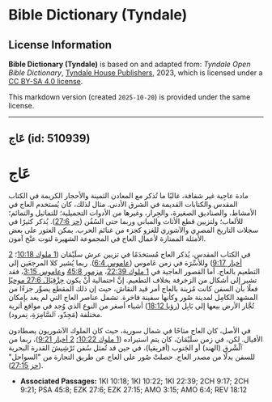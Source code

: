# Bible Dictionary (Tyndale)

## License Information

**Bible Dictionary (Tyndale)** is based on and adapted from: _Tyndale Open Bible Dictionary_, [Tyndale House Publishers](https://tyndaleopenresources.com/), 2023, which is licensed under a [CC BY-SA 4.0 license](https://creativecommons.org/licenses/by-sa/4.0/legalcode.en).

This markdown version (created `2025-10-20`) is provided under the same license.



--------------------------------

## عَاج (id: 510939)

عَاج
====

مادة عاجِية غير شفافة، غالبًا ما تُذكر مع المعادن الثمينة والأحجار الكريمة في الكتاب المقدس والكتابات القديمة في الشرق الأدنى. مثال لذلك، كان يُستخدم العاج في الأمشاط، والصناديق الصغيرة، والجِرار، وغيرها من الأدوات التجميلية؛ للتماثيل والتمائم؛ للألعاب؛ ولتزيين قطع الأثاث والمباني وربما حتى السُفُن ([حز 27:6](https://ref.ly/Ezek27:6)). يُذكر كثيرًا في سجلات التاريخ المصري والآشوري للغزو كجزء من غنائم الحرب. يمكن العثور على بعض الأمثلة الممتازة لأعمال العاج في المجموعة الشهيرة لتوت عنْخ آمون.

في الكتاب المقدس، يُذكر العاج مُستخدَمًا في تزيين عرش سلَيْمَان ([1 ملوك 10:18](https://ref.ly/1Kgs10:18)؛ [2 أخبار 9:17](https://ref.ly/2Chr9:17)) وللأسِّرَة في زمن عَاموس ([عاموس 6:4](https://ref.ly/Amos6:4)). ربما يُشير كلا المرجعَين إلى التطعيم بالعاج. أما القصور العاجية في [1 ملوك 22:39](https://ref.ly/1Kgs22:39)، [مزمور 45:8](https://ref.ly/Ps45:8) و[عاموس 3:15](https://ref.ly/Amos3:15)، فقد تشير إلى أشكال من الزخرفة بخلاف التطعيم. إنَّ احتمالية أنْ يكون [حِزْقِيَالَ 27:6 موحيًا](https://ref.ly/Ezek27:6) فعلًا بأن السفن كانت مُزينة بالعاج أمر قيد النقاش، حيث إن ذلك المقطع يصوِّر جزءًا من المشهد الكامِل لمدينة صُور وكأنها سفينة فاخرة. تشمل عناصر العاج التي لم يعد بإمكان تُجَّار الأرض بيعها إلى بَابِل ([رؤيا 18:12](https://ref.ly/Rev18:12)) أشياء أصغر من النوع الذي وُجد في مواقع أثرية مختلفة (مَجِدّو، ٱلسَّامِرَةِ، نِمرود).

في الأصل، كان العاج متاحًا في شمال سورية، حيث كان الملوك الآشوريون يصطادون الأفيال. لكن، في زمن سلَيْمَانَ، كان يتم استيراده ([1 ملوك 10:22؛](https://ref.ly/1Kgs10:22) [2 أخبار 9:21](https://ref.ly/2Chr9:21))، ربما من ٱلْشْرق (الهند) أو الجَنوب (أفريقيا)، في حين قد تُمثل سُفن تَرْشِيشَ القدرة البحرية للسفن بدلًا من مصدر العاج. حصلتْ صُور على العاج عن طريق التجارة من "السواحل" ([حز 27:15](https://ref.ly/Ezek27:15)).

* **Associated Passages:** 1KI 10:18; 1KI 10:22; 1KI 22:39; 2CH 9:17; 2CH 9:21; PSA 45:8; EZK 27:6; EZK 27:15; AMO 3:15; AMO 6:4; REV 18:12

